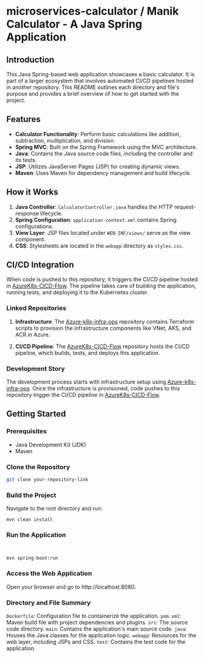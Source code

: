 # microservices-calculator / Manik Calculator - A Java Spring Application

## Introduction

This Java Spring-based web application showcases a basic calculator. It is part of a larger ecosystem that involves automated CI/CD pipelines hosted in another repository. This README outlines each directory and file's purpose and provides a brief overview of how to get started with the project.

## Features

- **Calculator Functionality**: Perform basic calculations like addition, subtraction, multiplication, and division.
- **Spring MVC**: Built on the Spring Framework using the MVC architecture.
- **Java**: Contains the Java source code files, including the controller and its tests.
- **JSP**: Utilizes JavaServer Pages (JSP) for creating dynamic views.
- **Maven**: Uses Maven for dependency management and build lifecycle.

## How it Works

1. **Java Controller**: `CalculatorController.java` handles the HTTP request-response lifecycle.
2. **Spring Configuration**: `application-context.xml` contains Spring configurations.
3. **View Layer**: JSP files located under `WEB-INF/views/` serve as the view component.
4. **CSS**: Stylesheets are located in the `webapp` directory as `styles.css`.

## CI/CD Integration

When code is pushed to this repository, it triggers the CI/CD pipeline hosted in [AzureK8s-CICD-Flow](https://github.com/manikcloud/AzureK8s-CICD-Flow). The pipeline takes care of building the application, running tests, and deploying it to the Kubernetes cluster.

### Linked Repositories

1. **Infrastructure**: The [Azure-k8s-infra-ops](https://github.com/manikcloud/Azure-k8s-infra-ops/) repository contains Terraform scripts to provision the infrastructure components like VNet, AKS, and ACR in Azure.
  
2. **CI/CD Pipeline**: The [AzureK8s-CICD-Flow](https://github.com/manikcloud/AzureK8s-CICD-Flow) repository hosts the CI/CD pipeline, which builds, tests, and deploys this application.

### Development Story

The development process starts with infrastructure setup using [Azure-k8s-infra-ops](https://github.com/manikcloud/Azure-k8s-infra-ops/). Once the infrastructure is provisioned, code pushes to this repository trigger the CI/CD pipeline in [AzureK8s-CICD-Flow](https://github.com/manikcloud/AzureK8s-CICD-Flow).

## Getting Started

### Prerequisites

- Java Development Kit (JDK)
- Maven

### Clone the Repository

```bash
git clone your-repository-link
```
### Build the Project
Navigate to the root directory and run:

```
mvn clean install
```
### Run the Application
```


mvn spring-boot:run
```
### Access the Web Application

Open your browser and go to http://localhost:8080.

### Directory and File Summary
`Dockerfile`: Configuration file to containerize the application.
`pom.xml`: Maven build file with project dependencies and plugins.
`src`: The source code directory.
`main`: Contains the application's main source code.
`java`: Houses the Java classes for the application logic.
`webapp`: Resources for the web layer, including JSPs and CSS.
`test`: Contains the test code for the application.
